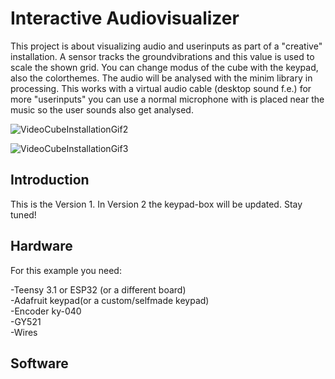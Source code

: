 <h1>Interactive Audiovisualizer</h1>

This project is about visualizing audio and userinputs as part of a "creative" installation. A sensor tracks the groundvibrations and this value is used to scale the shown grid. You can change modus of the cube with the keypad, also the colorthemes. The audio will be analysed with the minim library in processing. This works with a virtual audio cable (desktop sound f.e.) for more "userinputs" you can use a normal microphone with is placed near the music so the user sounds also get analysed.

![VideoCubeInstallationGif2](https://user-images.githubusercontent.com/118546239/205940936-59874347-07e8-44ab-b682-81462e7821ce.gif)

![VideoCubeInstallationGif3](https://user-images.githubusercontent.com/118546239/205941172-2cadf722-b8ae-434f-8d25-f53f0ffa98b7.gif)

<h2>Introduction</h2>
This is the Version 1. In Version 2 the keypad-box will be updated. Stay tuned!
<h2>Hardware</h2>
For this example you need: <br>

-Teensy 3.1 or ESP32 (or a different board)<br>
-Adafruit keypad(or a custom/selfmade keypad)<br>
-Encoder ky-040<br>
-GY521<br>
-Wires<br>

<h2>Software</h2>
